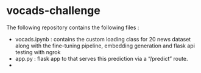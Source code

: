 # vocads-challenge

The following repository contains the following files : 

* vocads.ipynb : contains the custom loading class for 20 news dataset along with the fine-tuning pipeline, embedding generation and flask api testing with ngrok
* app.py : flask app to that serves this prediction via a “/predict” route.
* 
  
